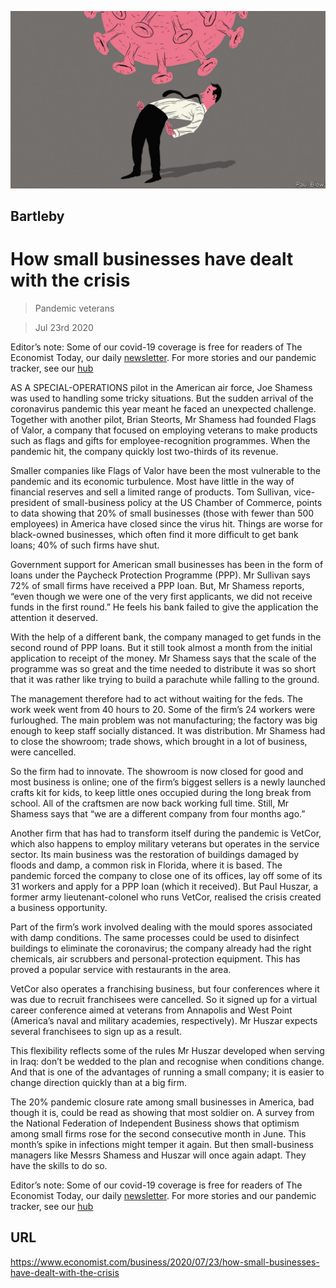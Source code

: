 ![](./images/20200725_WBD001_0.jpg)

## Bartleby

# How small businesses have dealt with the crisis

> Pandemic veterans

> Jul 23rd 2020

Editor’s note: Some of our covid-19 coverage is free for readers of The Economist Today, our daily [newsletter](https://www.economist.com/https://my.economist.com/user#newsletter). For more stories and our pandemic tracker, see our [hub](https://www.economist.com//news/2020/03/11/the-economists-coverage-of-the-coronavirus)

AS A SPECIAL-OPERATIONS pilot in the American air force, Joe Shamess was used to handling some tricky situations. But the sudden arrival of the coronavirus pandemic this year meant he faced an unexpected challenge. Together with another pilot, Brian Steorts, Mr Shamess had founded Flags of Valor, a company that focused on employing veterans to make products such as flags and gifts for employee-recognition programmes. When the pandemic hit, the company quickly lost two-thirds of its revenue.

Smaller companies like Flags of Valor have been the most vulnerable to the pandemic and its economic turbulence. Most have little in the way of financial reserves and sell a limited range of products. Tom Sullivan, vice-president of small-business policy at the US Chamber of Commerce, points to data showing that 20% of small businesses (those with fewer than 500 employees) in America have closed since the virus hit. Things are worse for black-owned businesses, which often find it more difficult to get bank loans; 40% of such firms have shut.

Government support for American small businesses has been in the form of loans under the Paycheck Protection Programme (PPP). Mr Sullivan says 72% of small firms have received a PPP loan. But, Mr Shamess reports, “even though we were one of the very first applicants, we did not receive funds in the first round.” He feels his bank failed to give the application the attention it deserved.

With the help of a different bank, the company managed to get funds in the second round of PPP loans. But it still took almost a month from the initial application to receipt of the money. Mr Shamess says that the scale of the programme was so great and the time needed to distribute it was so short that it was rather like trying to build a parachute while falling to the ground.

The management therefore had to act without waiting for the feds. The work week went from 40 hours to 20. Some of the firm’s 24 workers were furloughed. The main problem was not manufacturing; the factory was big enough to keep staff socially distanced. It was distribution. Mr Shamess had to close the showroom; trade shows, which brought in a lot of business, were cancelled.

So the firm had to innovate. The showroom is now closed for good and most business is online; one of the firm’s biggest sellers is a newly launched crafts kit for kids, to keep little ones occupied during the long break from school. All of the craftsmen are now back working full time. Still, Mr Shamess says that “we are a different company from four months ago.”

Another firm that has had to transform itself during the pandemic is VetCor, which also happens to employ military veterans but operates in the service sector. Its main business was the restoration of buildings damaged by floods and damp, a common risk in Florida, where it is based. The pandemic forced the company to close one of its offices, lay off some of its 31 workers and apply for a PPP loan (which it received). But Paul Huszar, a former army lieutenant-colonel who runs VetCor, realised the crisis created a business opportunity.

Part of the firm’s work involved dealing with the mould spores associated with damp conditions. The same processes could be used to disinfect buildings to eliminate the coronavirus; the company already had the right chemicals, air scrubbers and personal-protection equipment. This has proved a popular service with restaurants in the area.

VetCor also operates a franchising business, but four conferences where it was due to recruit franchisees were cancelled. So it signed up for a virtual career conference aimed at veterans from Annapolis and West Point (America’s naval and military academies, respectively). Mr Huszar expects several franchisees to sign up as a result.

This flexibility reflects some of the rules Mr Huszar developed when serving in Iraq: don’t be wedded to the plan and recognise when conditions change. And that is one of the advantages of running a small company; it is easier to change direction quickly than at a big firm.

The 20% pandemic closure rate among small businesses in America, bad though it is, could be read as showing that most soldier on. A survey from the National Federation of Independent Business shows that optimism among small firms rose for the second consecutive month in June. This month’s spike in infections might temper it again. But then small-business managers like Messrs Shamess and Huszar will once again adapt. They have the skills to do so.

Editor’s note: Some of our covid-19 coverage is free for readers of The Economist Today, our daily [newsletter](https://www.economist.com/https://my.economist.com/user#newsletter). For more stories and our pandemic tracker, see our [hub](https://www.economist.com//news/2020/03/11/the-economists-coverage-of-the-coronavirus)

## URL

https://www.economist.com/business/2020/07/23/how-small-businesses-have-dealt-with-the-crisis
